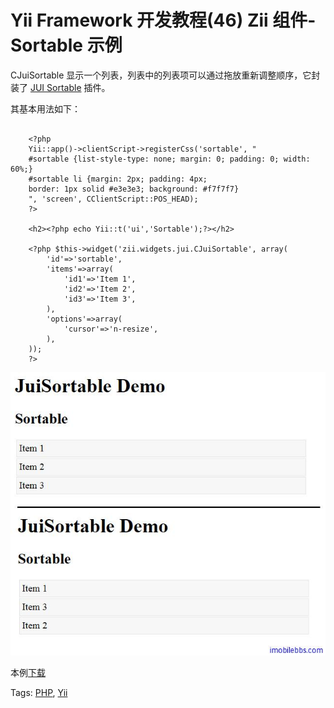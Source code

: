 # Yii Framework 开发教程(46) Zii 组件-Sortable 示例

CJuiSortable 显示一个列表，列表中的列表项可以通过拖放重新调整顺序，它封装了 [JUI Sortable](http://jqueryui.com/demos/sortable/) 插件。

其基本用法如下：

```

    <?php
    Yii::app()->clientScript->registerCss('sortable', "
    #sortable {list-style-type: none; margin: 0; padding: 0; width: 60%;}
    #sortable li {margin: 2px; padding: 4px;
    border: 1px solid #e3e3e3; background: #f7f7f7}
    ", 'screen', CClientScript::POS_HEAD);
    ?>
    
    <h2><?php echo Yii::t('ui','Sortable');?></h2>
    
    <?php $this->widget('zii.widgets.jui.CJuiSortable', array(
    	'id'=>'sortable',
    	'items'=>array(
    		'id1'=>'Item 1',
    		'id2'=>'Item 2',
    		'id3'=>'Item 3',
    	),
    	'options'=>array(
    		'cursor'=>'n-resize',
    	),
    ));
    ?>

```

![picture46.1](images/46.1.jpg)

本例[下载](http://www.imobilebbs.com/download/yii/JuiSortableDemo.zip)

Tags: [PHP](http://www.imobilebbs.com/wordpress/archives/tag/php), [Yii](http://www.imobilebbs.com/wordpress/archives/tag/yii)
